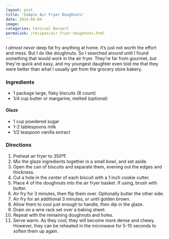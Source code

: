```yaml
---
layout: post
title: 'Simple Air Fryer Doughnuts'
date: 2024-04-04
image:
categories: Carnival Dessert
permalink: /recipes/air-fryer-doughnuts.html
---
```


I _almost never_ deep fat fry anything at home. It’s just not worth the effort and mess. But I do like doughnuts. So I searched around until I found something that would work in the air fryer. They're far from gourmet, but they're quick and easy, and my youngest daughter even told me that they were better than what I usually get from the grocery store bakery.

### Ingredients

- 1 package large, flaky biscuits (8 count)
- 1/4 cup butter or margarine, melted (optional)

#### Glaze

- 1 cup powdered sugar
- 1-2 tablespoons milk
- 1/2 teaspoon vanilla extract

### Directions

1. Preheat air fryer to 350ºF.
2. Mix the glaze ingredients together in a small bowl, and set aside.
3. Open the can of biscuits and separate them, evening out the edges and thickness.
4. Cut a hole in the center of each biscuit with a 1 inch cookie cutter.
5. Place 4 of the doughnuts into the air fryer basket. If using, brush with butter.
6. Air fry for 3 minutes, then flip them over. Optionally butter the other side.
7. Air fry for an additional 3 minutes, or until golden brown.
8. Allow them to cool just enough to handle, then dip in the glaze.
9. Drain on a wire rack set over a baking sheet.
10. Repeat with the remaining doughnuts and holes.
11. Serve warm. As they cool, they will become more dense and chewy. However, they can be reheated in the microwave for 5-10 seconds to soften them up again.
